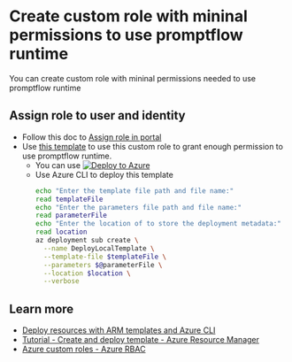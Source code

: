 # Create custom role with mininal permissions to use promptflow runtime
You can create custom role with mininal permissions needed to use promptflow runtime
## Assign role to user and identity
- Follow this doc to [Assign role in portal](https://learn.microsoft.com/en-us/azure/role-based-access-control/role-assignments-portal)
- Use [this template](../assign-custom-role/) to use this custom role to grant enough permission to use promptflow runtime.
    - You can use [![Deploy to Azure](https://aka.ms/deploytoazurebutton)](https://portal.azure.com/#create/Microsoft.Template/uri/https%3A%2F%2Fraw.githubusercontent.com%2Fcloga%2Fazure-quickstart-templates%2Flochen%2Fpromptflow%2Fquickstarts%2Fmicrosoft.machinelearningservices%2Fmachine-learning-prompt-flow%2Fcreate-custom-role%2Fazuredeploy.json)
    - Use Azure CLI to deploy this template
        ```bash
        echo "Enter the template file path and file name:"
        read templateFile
        echo "Enter the parameters file path and file name:"
        read parameterFile   
        echo "Enter the location of to store the deployment metadata:"
        read location        
        az deployment sub create \
          --name DeployLocalTemplate \
          --template-file $templateFile \
          --parameters $@parameterFile \
          --location $location \
          --verbose
        ```
## Learn more
- [Deploy resources with ARM templates and Azure CLI](https://learn.microsoft.com/en-us/azure/azure-resource-manager/templates/deploy-cli)
- [Tutorial - Create and deploy template - Azure Resource Manager](https://learn.microsoft.com/en-us/azure/azure-resource-manager/templates/template-tutorial-create-first-template)
- [Azure custom roles - Azure RBAC](https://learn.microsoft.com/en-us/azure/role-based-access-control/custom-roles)